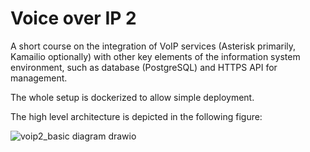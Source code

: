 # Voice over IP 2

A short course on the integration of VoIP services (Asterisk primarily, Kamailio optionally) with other key elements of the information system environment, such as database (PostgreSQL) and HTTPS API for management.

The whole setup is dockerized to allow simple deployment.

The high level architecture is depicted in the following figure:

![voip2_basic diagram drawio](https://github.com/user-attachments/assets/59f61b35-ca4e-4132-8937-496199cbe06b)
